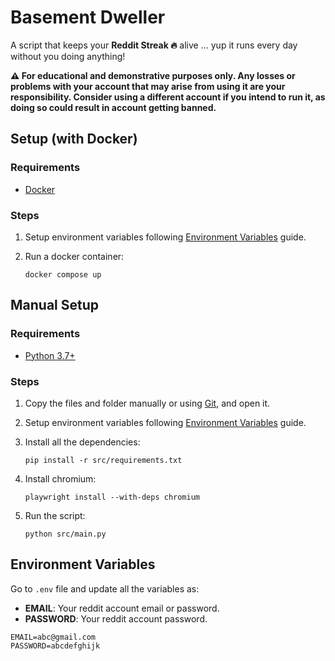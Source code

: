 # Basement Dweller
A script that keeps your **Reddit Streak 🔥** alive ... yup it runs every day without you doing anything!

**⚠️ For educational and demonstrative purposes only. Any losses or problems with your account that may arise from using it are your responsibility. Consider using a different account if you intend to run it, as doing so could result in account getting banned.**

## Setup (with Docker)

### Requirements
- [Docker](https://www.docker.com/)


### Steps
1. Setup environment variables following [Environment Variables](#environment-variables) guide.

3. Run a docker container:
    ```
    docker compose up
    ```


## Manual Setup

### Requirements
- [Python 3.7+](https://python.org/downloads)

### Steps

1. Copy the files and folder manually or using [Git](https://git-scm.com/), and open it.

2. Setup environment variables following [Environment Variables](#environment-variables) guide.

3. Install all the dependencies:
    ```
    pip install -r src/requirements.txt
    ```

4. Install chromium:
    ```
    playwright install --with-deps chromium
    ```

5. Run the script:
    ```
    python src/main.py
    ```

## Environment Variables
Go to `.env` file and update all the variables as:
- **EMAIL**: Your reddit account email or password.
- **PASSWORD**: Your reddit account password.

```
EMAIL=abc@gmail.com
PASSWORD=abcdefghijk
```